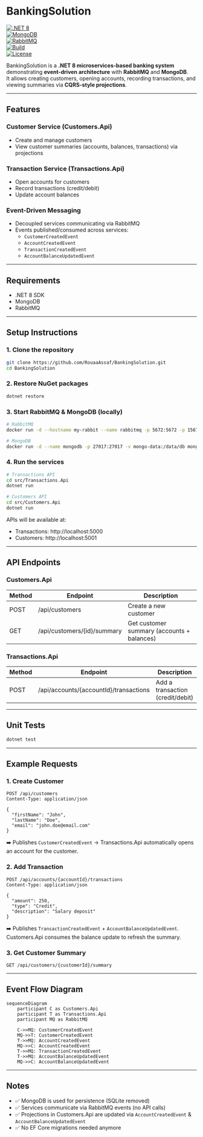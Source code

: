# BankingSolution

[![.NET 8](https://img.shields.io/badge/.NET-8.0-blueviolet?logo=dotnet)](https://dotnet.microsoft.com/)  
[![MongoDB](https://img.shields.io/badge/Database-MongoDB-brightgreen?logo=mongodb)](https://www.mongodb.com/)  
[![RabbitMQ](https://img.shields.io/badge/Messaging-RabbitMQ-orange?logo=rabbitmq)](https://www.rabbitmq.com/)  
[![Build](https://img.shields.io/badge/Build-Passing-brightgreen)](#)  
[![License](https://img.shields.io/badge/License-MIT-lightgrey)](LICENSE)  

BankingSolution is a **.NET 8 microservices-based banking system** demonstrating **event-driven architecture** with **RabbitMQ** and **MongoDB**.  
It allows creating customers, opening accounts, recording transactions, and viewing summaries via **CQRS-style projections**.

---

## Features

### Customer Service (Customers.Api)
- Create and manage customers
- View customer summaries (accounts, balances, transactions) via projections

### Transaction Service (Transactions.Api)
- Open accounts for customers
- Record transactions (credit/debit)
- Update account balances

### Event-Driven Messaging
- Decoupled services communicating via RabbitMQ
- Events published/consumed across services:
  - `CustomerCreatedEvent`
  - `AccountCreatedEvent`
  - `TransactionCreatedEvent`
  - `AccountBalanceUpdatedEvent`

---

## Requirements
- .NET 8 SDK
- MongoDB
- RabbitMQ

---

## Setup Instructions

### 1. Clone the repository
```bash
git clone https://github.com/RouaaAssaf/BankingSolution.git
cd BankingSolution
```

### 2. Restore NuGet packages
```bash
dotnet restore
```

### 3. Start RabbitMQ & MongoDB (locally)
```bash
# RabbitMQ
docker run -d --hostname my-rabbit --name rabbitmq -p 5672:5672 -p 15672:15672 rabbitmq:3-management

# MongoDB
docker run -d --name mongodb -p 27017:27017 -v mongo-data:/data/db mongo:6.0
```

### 4. Run the services
```bash
# Transactions API
cd src/Transactions.Api
dotnet run

# Customers API
cd src/Customers.Api
dotnet run
```

APIs will be available at:
- Transactions: http://localhost:5000
- Customers: http://localhost:5001

---

## API Endpoints

### Customers.Api
| Method | Endpoint | Description |
|--------|----------|-------------|
| POST   | /api/customers | Create a new customer |
| GET    | /api/customers/{id}/summary | Get customer summary (accounts + balances) |

### Transactions.Api
| Method | Endpoint | Description |
|--------|----------|-------------|
| POST   | /api/accounts/{accountId}/transactions | Add a transaction (credit/debit) |
      
---

## Unit Tests
```bash
dotnet test
```

---

## Example Requests

### 1. Create Customer
```http
POST /api/customers
Content-Type: application/json

{
  "firstName": "John",
  "lastName": "Doe",
  "email": "john.doe@email.com"
}
```
➡️ Publishes `CustomerCreatedEvent` → Transactions.Api automatically opens an account for the customer.

### 2. Add Transaction
```http
POST /api/accounts/{accountId}/transactions
Content-Type: application/json

{
  "amount": 250,
  "type": "Credit",
  "description": "Salary deposit"
}
```
➡️ Publishes `TransactionCreatedEvent` + `AccountBalanceUpdatedEvent`.  
Customers.Api consumes the balance update to refresh the summary.

### 3. Get Customer Summary
```http
GET /api/customers/{customerId}/summary
```

---

## Event Flow Diagram
```mermaid
sequenceDiagram
    participant C as Customers.Api
    participant T as Transactions.Api
    participant MQ as RabbitMQ

    C->>MQ: CustomerCreatedEvent
    MQ->>T: CustomerCreatedEvent
    T->>MQ: AccountCreatedEvent
    MQ->>C: AccountCreatedEvent
    T->>MQ: TransactionCreatedEvent
    T->>MQ: AccountBalanceUpdatedEvent
    MQ->>C: AccountBalanceUpdatedEvent
```

---

## Notes
- ✅ MongoDB is used for persistence (SQLite removed)  
- ✅ Services communicate via RabbitMQ events (no API calls)  
- ✅ Projections in Customers.Api are updated via `AccountCreatedEvent` & `AccountBalanceUpdatedEvent`  
- ✅ No EF Core migrations needed anymore
